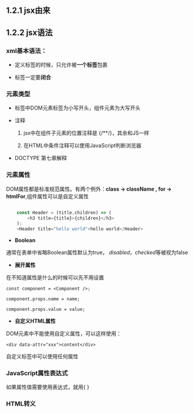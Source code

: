 ## 1.2.1 jsx由来


## 1.2.2 jsx语法


### xml基本语法：

* 定义标签的时候，只允许被**一个标签**包裹

* 标签一定要**闭合**

	
### 元素类型


* 标签中DOM元素标签为小写开头，组件元素为大写开头

* 注释 
	
    1. jsx中在组件子元素的位置注释是  {/**/}，其余和JS一样
	
    2. 在HTML中条件注释可以使用JavaScript判断浏览器
	
* DOCTYPE 第七章解释
	
### 元素属性
	
DOM属性都是标准规范属性。有两个例外：**class -> className , for -> htmlFor**,组件属性可以是自定义属性

```javascript

	const Header = (title,children) => (
		<h3 title={title}>{children}</h3>
	);
	<Header title="hello world">hello world</Header>

```

* **Boolean**

通常在表单中省略Boolean属性默认为true， *disabled*，*checked*等被视为false

* **展开属性**

在不知道属性是什么的时候可以先不用设置

`const component = <Component />;`

`component.props.name = name;`

`component.props.value = value;`

* **自定义HTML属性**

DOM元素中不能使用自定义属性，可以这样使用：

`<div data-attr="xxx">content</div>`

自定义标签中可以使用任何属性

### JavaScript属性表达式

如果属性值需要使用表达式，就用{ }

### HTML转义
	

			